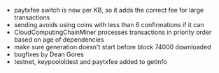 * paytxfee switch is now per KB, so it adds the correct fee for large transactions
* sending avoids using coins with less than 6 confirmations if it can
* CloudComputingChainMiner processes transactions in priority order based on age of dependencies
* make sure generation doesn't start before block 74000 downloaded
* bugfixes by Dean Gores
* testnet, keypoololdest and paytxfee added to getinfo
